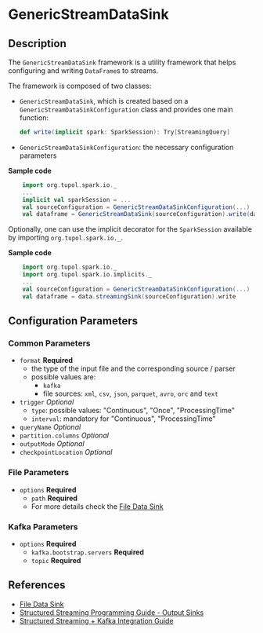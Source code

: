 # GenericStreamDataSink


## Description

The `GenericStreamDataSink` framework is a utility framework that helps configuring and writing `DataFrame`s to streams.

The framework is composed of two classes:
- `GenericStreamDataSink`, which is created based on a `GenericStreamDataSinkConfiguration` class and provides one main function:
    ```scala
    def write(implicit spark: SparkSession): Try[StreamingQuery]
    ```
- `GenericStreamDataSinkConfiguration`: the necessary configuration parameters

**Sample code**
```scala
    import org.tupol.spark.io._
    ...
    implicit val sparkSession = ...
    val sourceConfiguration = GenericStreamDataSinkConfiguration(...)
    val dataframe = GenericStreamDataSink(sourceConfiguration).write(data)
```

Optionally, one can use the implicit decorator for the `SparkSession` available by importing `org.tupol.spark.io._`.

**Sample code**
```scala
    import org.tupol.spark.io._
    import org.tupol.spark.io.implicits._
    ...
    val sourceConfiguration = GenericStreamDataSinkConfiguration(...)
    val dataframe = data.streamingSink(sourceConfiguration).write
```


## Configuration Parameters

### Common Parameters

- `format` **Required**
  - the type of the input file and the corresponding source / parser
  - possible values are: 
    - `kafka`
    - file sources: `xml`, `csv`, `json`, `parquet`, `avro`, `orc` and `text`
- `trigger` *Optional*
   - `type`: possible values: "Continuous", "Once", "ProcessingTime" 
   - `interval`: mandatory for "Continuous", "ProcessingTime" 
- `queryName` *Optional*
- `partition.columns` *Optional*
- `outputMode` *Optional*
- `checkpointLocation` *Optional*

### File Parameters

- `options` **Required**
  - `path` **Required**
  -  For more details check the [File Data Sink](file-data-sink.md#configuration-parameters)
  
### Kafka Parameters

- `options` **Required**
  - `kafka.bootstrap.servers` **Required** 
  - `topic` **Required** 


## References

- [File Data Sink](file-data-sink.md#configuration-parameters)
- [Structured Streaming Programming Guide - Output Sinks][SSOS]
- [Structured Streaming + Kafka Integration Guide][SSKIG]


[SSOS]: https://spark.apache.org/docs/latest/structured-streaming-programming-guide.html#output-sinks
[SSKIG]: https://spark.apache.org/docs/latest/structured-streaming-kafka-integration.html
